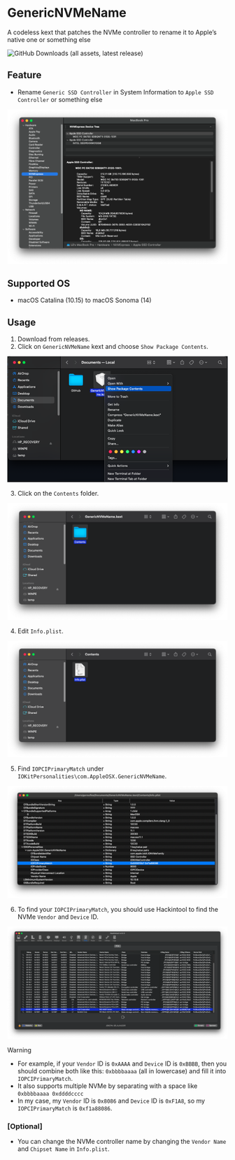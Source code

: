 # GenericNVMeName
A codeless kext that patches the NVMe controller to rename it to Apple’s native one or something else

![GitHub Downloads (all assets, latest release)](https://img.shields.io/github/downloads/AppleOSX/GenericNVMeName/total)
## Feature
- Rename `Generic SSD Controller` in System Information to `Apple SSD Controller` or something else
<img src="Img/proof.png">

## Supported OS
- macOS Catalina (10.15) to macOS Sonoma (14)
## Usage
1. Download from releases.
2. Click on `GenericNVMeName` kext and choose `Show Package Contents`.

<img src="Img/1.png">

3. Click on the `Contents` folder.

<img src="Img/2.png">

4. Edit `Info.plist`.

<img src="Img/3.png">

5. Find `IOPCIPrimaryMatch` under `IOKitPersonalities\com.AppleOSX.GenericNVMeName`.

<img src="Img/4.png">

6. To find your `IOPCIPrimaryMatch`, you should use Hackintool to find the NVMe `Vendor` and `Device` ID.

<img src="Img/5.png">

> [!WARNING]
> - For example, if your `Vendor` ID is `0xAAAA` and `Device` ID is `0xBBBB`, then you should combine both like this: `0xbbbbaaaa` (all in lowercase) and fill it into `IOPCIPrimaryMatch`.
> - It also supports multiple NVMe by separating with a space like `0xbbbbaaaa 0xddddcccc`
> - In my case, my `Vendor` ID is `0x8086` and `Device` ID is `0xF1A8`, so my `IOPCIPrimaryMatch` is `0xf1a88086`.
### [Optional]
- You can change the NVMe controller name by changing the `Vendor Name` and `Chipset Name` in `Info.plist`.

